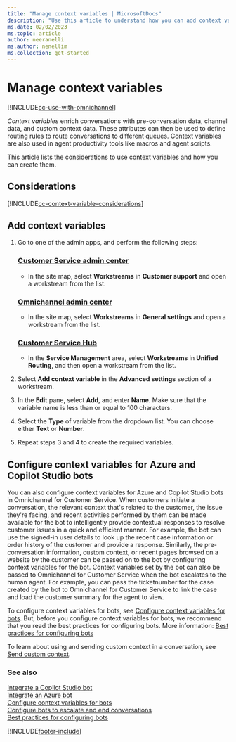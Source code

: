 ```yaml
---
title: "Manage context variables | MicrosoftDocs"
description: "Use this article to understand how you can add context variables and then configure them in Omnichannel for Customer Service."
ms.date: 02/02/2023
ms.topic: article
author: neeranelli
ms.author: nenellim
ms.collection: get-started
---
```


# Manage context variables

[!INCLUDE[cc-use-with-omnichannel](../includes/cc-use-with-omnichannel.md)]

*Context variables* enrich conversations with pre-conversation data, channel data, and custom context data. These attributes can then be used to define routing rules to route conversations to different queues. Context variables are also used in agent productivity tools like macros and agent scripts.

This article lists the considerations to use context variables and how you can create them.

## Considerations

[!INCLUDE[cc-context-variable-considerations](../includes/cc-context-variable-considerations.md)]

## Add context variables

1. Go to one of the admin apps, and perform the following steps:

   ### [Customer Service admin center](#tab/customerserviceadmincenter)

    - In the site map, select **Workstreams** in **Customer support** and open a workstream from the list.

   ### [Omnichannel admin center](#tab/omnichanneladmincenter)
    
     - In the site map, select **Workstreams** in **General settings** and open a workstream from the list.
    
   ### [Customer Service Hub](#tab/customerservicehub)

     - In the **Service Management** area, select **Workstreams** in **Unified Routing**, and then open a workstream from the list.
     
2. Select **Add context variable** in the **Advanced settings** section of a workstream.
3. In the **Edit** pane, select **Add**, and enter **Name**. Make sure that the variable name is less than or equal to 100 characters.
4. Select the **Type** of variable from the dropdown list. You can choose either **Text** or **Number**.
5. Repeat steps 3 and 4 to create the required variables.

## Configure context variables for Azure and Copilot Studio bots

You can also configure context variables for Azure and Copilot Studio bots in Omnichannel for Customer Service. When customers initiate a conversation, the relevant context that's related to the customer, the issue they're facing, and recent activities performed by them can be made available for the bot to intelligently provide contextual responses to resolve customer issues in a quick and efficient manner. For example, the bot can use the signed-in user details to look up the recent case information or order history of the customer and provide a response. Similarly, the pre-conversation information, custom context, or recent pages browsed on a website by the customer can be passed on to the bot by configuring context variables for the bot. Context variables set by the bot can also be passed to Omnichannel for Customer Service when the bot escalates to the human agent. For example, you can pass the ticketnumber for the case created by the bot to Omnichannel for Customer Service to link the case and load the customer summary for the agent to view.

To configure context variables for bots, see [Configure context variables for bots](context-variables-for-bot.md). But, before you configure context variables for bots, we recommend that you read the best practices for configuring bots. More information: [Best practices for configuring bots](configure-bot-best-practices.md)

To learn about using and sending custom context in a conversation, see [Send custom context](send-context-starting-chat.md).

### See also

[Integrate a Copilot Studio bot](configure-bot-virtual-agent.md)  
[Integrate an Azure bot](configure-bot-azure.md)  
[Configure context variables for bots](context-variables-for-bot.md)  
[Configure bots to escalate and end conversations](bot-escalate-end-conversation.md)  
[Best practices for configuring bots](configure-bot-best-practices.md)  

[!INCLUDE[footer-include](../includes/footer-banner.md)]
